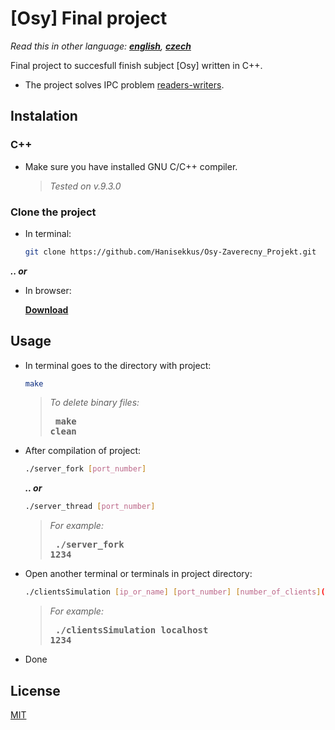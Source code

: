 # [Osy] Final project

*Read this in other language: [**english**](https://github.com/Hanisekkus/Osy-Zaverecny_Projekt), [**czech**](https://github.com/Hanisekkus/Osy-Zaverecny_Projekt/blob/master/README.cz.md)*

Final project to succesfull finish subject [Osy] written in C++.

* The project solves IPC problem [readers-writers](https://en.wikipedia.org/wiki/Readers%E2%80%93writers_problem).

## Instalation

### C++
* Make sure you have installed GNU C/C++ compiler.
 
  > *Tested on v.9.3.0*

### Clone the project
* In terminal:

   ```bash
   git clone https://github.com/Hanisekkus/Osy-Zaverecny_Projekt.git
   ```

**_.. or_** 
* In browser:

   [**Download**](https://github.com/Hanisekkus/Osy-Zaverecny_Projekt/archive/master.zip)

## Usage

* In terminal goes to the directory with project:

   ```bash
   make
   ```
   
   > *To delete binary files:*
   > **<pre>  make clean</pre>**
   
* After compilation of project:

  ```bash
  ./server_fork [port_number]
  ```
  **_.. or_** 
   ```bash
  ./server_thread [port_number]
  ```
  
  >*For example:*
  >**<pre> ./server_fork 1234</pre>**
  
  
* Open another terminal or terminals in project directory:

  ```bash
  ./clientsSimulation [ip_or_name] [port_number] [number_of_clients](volitelné/optional)
  ```
  
  >*For example:*
  >**<pre>  ./clientsSimulation localhost 1234</pre>**

* Done

## License
[MIT](https://choosealicense.com/licenses/mit/)
